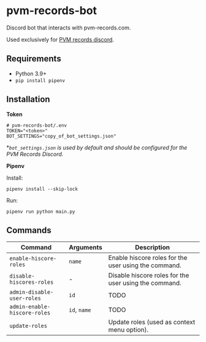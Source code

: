 # pvm-records-bot

Discord bot that interacts with pvm-records.com.

Used exclusively for [PVM records discord](https://discord.gg/NncJz68nsD).

## Requirements

- Python 3.9+
- `pip install pipenv`

## Installation

**Token**

```
# pvm-records-bot/.env
TOKEN="<token>"
BOT_SETTINGS="copy_of_bot_settings.json"
```

**`bot_settings.json` is used by default and should be configured for the PVM Records Discord.*

**Pipenv**

Install:

```
pipenv install --skip-lock
```

Run:

```
pipenv run python main.py
```

## Commands

| Command                      | Arguments    | Description                                           |
| ---------------------------- | ------------ | ----------------------------------------------------- |
| `enable-hiscore-roles`       | `name`       | Enable hiscore roles for the user using the command.  |
| `disable-hiscores-roles`     | -            | Disable hiscore roles for the user using the command. |
| `admin-disable-user-roles`   | `id`         | TODO                                                  |
| `admin-enable-hiscore-roles` | `id`, `name` | TODO                                                  |
| `update-roles`               |              | Update roles (used as context menu option).           |

